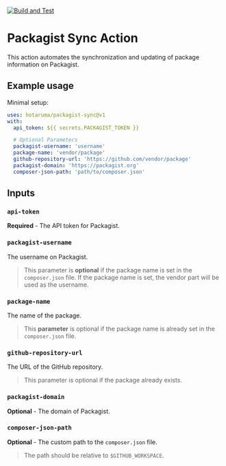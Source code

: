 [![Build and Test](https://github.com/hotaruma/packagist-sync/actions/workflows/test.yml/badge.svg)](https://github.com/hotaruma/packagist-sync/actions/workflows/test.yml)

# Packagist Sync Action

This action automates the synchronization and updating of package information on Packagist.

## Example usage

Minimal setup:

```yaml
uses: hotaruma/packagist-sync@v1
with:
  api_token: ${{ secrets.PACKAGIST_TOKEN }}

  # Optional Parameters
  packagist-username: 'username'
  package-name: 'vendor/package'
  github-repository-url: 'https://github.com/vendor/package'
  packagist-domain: 'https://packagist.org'
  composer-json-path: 'path/to/composer.json'
```

## Inputs

### `api-token`

**Required** - The API token for Packagist.

### `packagist-username`

The username on Packagist.

> This parameter is **optional** if the package name is set in the `composer.json` file. If the package name is set, the
> vendor part will be used as the username.

### `package-name`

The name of the package.

> This **parameter** is optional if the package name is already set in the `composer.json` file.

### `github-repository-url`

The URL of the GitHub repository.

> This parameter is optional if the package already exists.

### `packagist-domain`

**Optional** - The domain of Packagist.

### `composer-json-path`

**Optional** - The custom path to the `composer.json` file.

> The path should be relative to `$GITHUB_WORKSPACE`.
